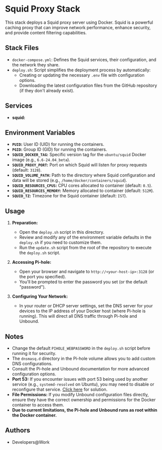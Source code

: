 # Squid Proxy Stack

This stack deploys a Squid proxy server using Docker. Squid is a powerful caching proxy that can improve network performance, enhance security, and provide content filtering capabilities.

## Stack Files

- `docker-compose.yml`: Defines the Squid services, their configuration, and the network they share.
- `deploy.sh`: Script simplifies the deployment process by automatically:
    -  Creating or updating the necessary `.env` file with configuration options.
    -  Downloading the latest configuration files from the GitHub repository (if they don't already exist).

## Services

- **squid:** <fill it>

## Environment Variables

- **`PUID`:** User ID (UID) for running the containers.
- **`PGID`:** Group ID (GID) for running the containers.
- **`SQUID_DOCKER_TAG`:** Specific version tag for the `ubuntu/squid` Docker image (e.g., `6.6-24.04_beta`).
- **`SQUID_PROXY_PORT`:** Port on which Squid will listen for proxy requests (default: `3128`).
- **`SQUID_VOLUME_PATH`:** Path to the directory where Squid configuration and data will be stored (e.g., `/home/docker/containers/squid`).
- **`SQUID_RESOURCES_CPUS`:** CPU cores allocated to container (default: `0.5`).
- **`SQUID_RESOURCES_MEMORY`:** Memory allocated to container (default: `512M`).
- **`SQUID_TZ`:** Timezone for the Squid container (default: `IST`).

## Usage

1.  **Preparation:**
    -   Open the `deploy.sh` script in this directory.
    -   Review and modify any of the environment variable defaults in the `deploy.sh` if you need to customize them.
    -   Run the `update.sh` script from the root of the repository to execute the `deploy.sh` script.

2.  **Accessing Pi-hole:**
    -   Open your browser and navigate to `http://<your-host-ip>:3128` (or the port you specified).
    -   You'll be prompted to enter the password you set (or the default "password").

3.  **Configuring Your Network:**
    -   In your router or DHCP server settings, set the DNS server for your devices to the IP address of your Docker host (where Pi-hole is running). This will direct all DNS traffic through Pi-hole and Unbound.

## Notes

*   Change the default `PIHOLE_WEBPASSWORD` in the `deploy.sh` script before running it for security.
*   The `dnsmasq.d` directory in the Pi-hole volume allows you to add custom DNS configurations.
*   Consult the Pi-hole and Unbound documentation for more advanced configuration options.
*   **Port 53:** If you encounter issues with port 53 being used by another service (e.g., `systemd-resolved` on Ubuntu), you may need to disable or reconfigure that service. [Click here](https://www.linuxuprising.com/2020/07/ubuntu-how-to-free-up-port-53-used-by.html) for solution.
*   **File Permissions:** If you modify Unbound configuration files directly, ensure they have the correct ownership and permissions for the Docker container to access them.
*   **Due to current limitations, the Pi-hole and Unbound runs as root within the Docker container.**

## Authors

*   Developers@Work
